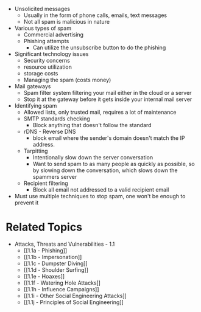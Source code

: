 - Unsolicited messages
	- Usually in the form of phone calls, emails, text messages
	- Not all spam is malicious in nature
- Various types of spam
	- Commercial advertising
	- Phishing attempts
		- Can utilize the unsubscribe button to do the phishing
- Significant technology issues
	- Security concerns
	- resource utilization
	- storage costs
	- Managing the spam (costs money)
- Mail gateways
	- Spam filter system filtering your mail either in the cloud or a server
	- Stop it at the gateway before it gets inside your internal mail server
- Identifying spam
	- Allowed lists, only trusted mail, requires a lot of maintenance
	- SMTP standards checking
		- Block anything that doesn't follow the standard
	- rDNS - Reverse DNS
		- block email where the sender's domain doesn't match the IP address.
	- Tarpitting
		- Intentionally slow down the server conversation
		- Want to send spam to as many people as quickly as possible, so by slowing down the conversation, which slows down the spammers server
	- Recipient filtering
		- Block all email not addressed to a valid recipient email
- Must use multiple techniques to stop spam, one won't be enough to prevent it

# Related Topics
- Attacks, Threats and Vulnerabilities - 1.1
	- [[1.1a - Phishing]]
	- [[1.1b - Impersonation]]
	- [[1.1c - Dumpster Diving]]
	- [[1.1d - Shoulder Surfing]]
	- [[1.1e - Hoaxes]]
	- [[1.1f - Watering Hole Attacks]]
	- [[1.1h - Influence Campaigns]]
	- [[1.1i - Other Social Engineering Attacks]]
	- [[1.1j - Principles of Social Engineering]]

